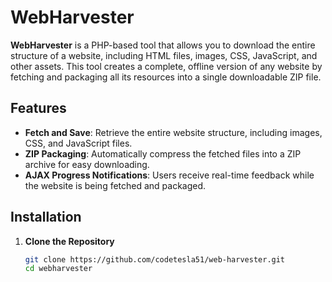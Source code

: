 # WebHarvester

**WebHarvester** is a PHP-based tool that allows you to download the entire structure of a website, including HTML files, images, CSS, JavaScript, and other assets. This tool creates a complete, offline version of any website by fetching and packaging all its resources into a single downloadable ZIP file.

## Features

- **Fetch and Save**: Retrieve the entire website structure, including images, CSS, and JavaScript files.
- **ZIP Packaging**: Automatically compress the fetched files into a ZIP archive for easy downloading.
- **AJAX Progress Notifications**: Users receive real-time feedback while the website is being fetched and packaged.

## Installation

1. **Clone the Repository**
   ```bash
   git clone https://github.com/codetesla51/web-harvester.git
   cd webharvester
